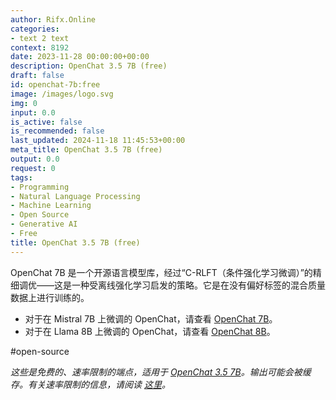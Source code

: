 ```yaml
---
author: Rifx.Online
categories:
- text 2 text
context: 8192
date: 2023-11-28 00:00:00+00:00
description: OpenChat 3.5 7B (free)
draft: false
id: openchat-7b:free
image: /images/logo.svg
img: 0
input: 0.0
is_active: false
is_recommended: false
last_updated: 2024-11-18 11:45:53+00:00
meta_title: OpenChat 3.5 7B (free)
output: 0.0
request: 0
tags:
- Programming
- Natural Language Processing
- Machine Learning
- Open Source
- Generative AI
- Free
title: OpenChat 3.5 7B (free)
---
```
















OpenChat 7B 是一个开源语言模型库，经过“C-RLFT（条件强化学习微调）”的精细调优——这是一种受离线强化学习启发的策略。它是在没有偏好标签的混合质量数据上进行训练的。

- 对于在 Mistral 7B 上微调的 OpenChat，请查看 [OpenChat 7B](/openchat/openchat-7b)。
- 对于在 Llama 8B 上微调的 OpenChat，请查看 [OpenChat 8B](/openchat/openchat-8b)。

#open-source

_这些是免费的、速率限制的端点，适用于 [OpenChat 3.5 7B](/openchat/openchat-7b)。输出可能会被缓存。有关速率限制的信息，请阅读 [这里](/docs/limits)。_

